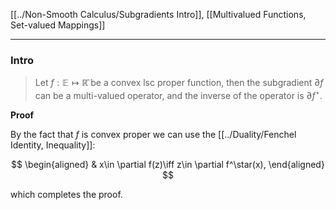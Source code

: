 [[../Non-Smooth Calculus/Subgradients Intro]], [[Multivalued Functions, Set-valued Mappings]]


---
### **Intro**

> Let $f:\mathbb E \mapsto \mathbb{\bar R}$ be a convex lsc proper function, then the subgradient $\partial f$ can be a multi-valued operator, and the inverse of the operator is $\partial f^\star$. 

**Proof**

By the fact that $f$ is convex proper we can use the [[../Duality/Fenchel Identity, Inequality]]: 

$$
\begin{aligned}
    & x\in \partial f(z)\iff 
    z\in \partial f^\star(x), 
\end{aligned}
$$

which completes the proof.  
